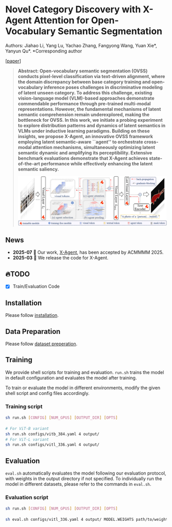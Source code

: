 # Novel Category Discovery with X-Agent Attention for Open-Vocabulary Semantic Segmentation

Authors: Jiahao Li, Yang Lu, Yachao Zhang, Fangyong Wang, Yuan Xie*, Yanyun Qu*.     *Corresponding author

[[paper]()] 

> **Abstract: Open-vocabulary semantic segmentation (OVSS) conducts pixel-level classification via text-driven alignment, where the domain discrepancy between base category training and open-vocabulary inference poses challenges in discriminative modeling of latent unseen category. To address this challenge, existing vision-language model (VLM)-based approaches demonstrate commendable performance through pre-trained multi-modal representations. However, the fundamental mechanisms of latent semantic comprehension remain underexplored, making the bottleneck for OVSS. In this work, we initiate a probing experiment to explore distribution patterns and dynamics of latent semantics in VLMs under inductive learning paradigms. Building on these insights, we propose X-Agent, an innovative OVSS framework employing latent semantic-aware ``agent'' to orchestrate cross-modal attention mechanisms, simultaneously optimizing latent semantic dynamic and amplifying its perceptibility. Extensive benchmark evaluations demonstrate that X-Agent achieves state-of-the-art performance while effectively enhancing the latent semantic saliency.** 
>
> <p align="center">
> <img width="800" src="figs/overview.png">
> </p>

## News
* **2025-07** :loudspeaker: Our work, [X-Agent](), has been accepted by ACMMMM 2025.
* **2025-03** :rocket: We release the code for X-Agent.

## :fire:TODO
- [x] Train/Evaluation Code

## Installation
Please follow [installation](INSTALL.md). 

## Data Preparation
Please follow [dataset preperation](datasets/README.md).

## Training
We provide shell scripts for training and evaluation. ```run.sh``` trains the model in default configuration and evaluates the model after training. 

To train or evaluate the model in different environments, modify the given shell script and config files accordingly.

### Training script
```bash
sh run.sh [CONFIG] [NUM_GPUS] [OUTPUT_DIR] [OPTS]

# For ViT-B variant
sh run.sh configs/vitb_384.yaml 4 output/
# For ViT-L variant
sh run.sh configs/vitl_336.yaml 4 output/
```

## Evaluation
```eval.sh``` automatically evaluates the model following our evaluation protocol, with weights in the output directory if not specified.
To individually run the model in different datasets, please refer to the commands in ```eval.sh```.

### Evaluation script
```bash
sh run.sh [CONFIG] [NUM_GPUS] [OUTPUT_DIR] [OPTS]

sh eval.sh configs/vitl_336.yaml 4 output/ MODEL.WEIGHTS path/to/weights.pth
```
